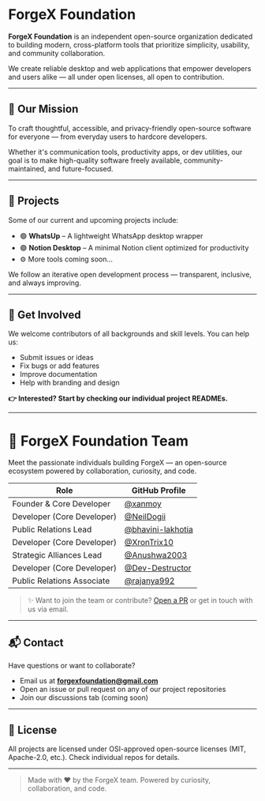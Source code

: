 # ForgeX Foundation

**ForgeX Foundation** is an independent open-source organization dedicated to building modern, cross-platform tools that prioritize simplicity, usability, and community collaboration.

We create reliable desktop and web applications that empower developers and users alike — all under open licenses, all open to contribution.

---

## 🚀 Our Mission

To craft thoughtful, accessible, and privacy-friendly open-source software for everyone — from everyday users to hardcore developers.

Whether it's communication tools, productivity apps, or dev utilities, our goal is to make high-quality software freely available, community-maintained, and future-focused.

---

## 🧩 Projects

Some of our current and upcoming projects include:

- 🟢 **WhatsUp** – A lightweight WhatsApp desktop wrapper
- 🟣 **Notion Desktop** – A minimal Notion client optimized for productivity
- ⚙️ More tools coming soon...

We follow an iterative open development process — transparent, inclusive, and always improving.

---

## 🤝 Get Involved

We welcome contributors of all backgrounds and skill levels. You can help us:

- Submit issues or ideas
- Fix bugs or add features
- Improve documentation
- Help with branding and design

**👉 Interested? Start by checking our individual project READMEs.**

---
# 🧠 ForgeX Foundation Team

Meet the passionate individuals building ForgeX — an open-source ecosystem powered by collaboration, curiosity, and code.

| Role                    | GitHub Profile                                     |
|-------------------------|----------------------------------------------------|
| Founder & Core Developer | [@xanmoy](https://github.com/xanmoy)               |
| Developer (Core Developer) | [@NeilDogii](https://github.com/NeilDogii)           |
| Public Relations Lead   | [@bhavini-lakhotia](https://github.com/bhavini-lakhotia) |
| Developer (Core Developer) | [@XronTrix10](https://github.com/XronTrix10)       |
| Strategic Alliances Lead | [@Anushwa2003](https://github.com/Anushwa2003)          |
| Developer (Core Developer) | [@Dev-Destructor](https://github.com/Dev-Destructor)       |
| Public Relations Associate | [@rajanya992](https://github.com/rajanya992)       |

> ✨ Want to join the team or contribute? [Open a PR](https://github.com/ForgeXFoundation) or get in touch with us via email.

---
## 📬 Contact

Have questions or want to collaborate?

- Email us at **[forgexfoundation@gmail.com](mailto:forgexfoundation@gmail.com)**
- Open an issue or pull request on any of our project repositories
- Join our discussions tab (coming soon)

---

## 📄 License

All projects are licensed under OSI-approved open-source licenses (MIT, Apache-2.0, etc.). Check individual repos for details.

---

> Made with ❤️ by the ForgeX team. Powered by curiosity, collaboration, and code.

